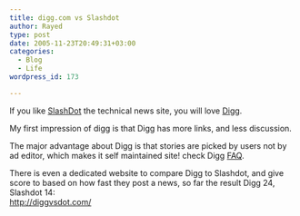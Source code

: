 ```yaml
---
title: digg.com vs Slashdot
author: Rayed
type: post
date: 2005-11-23T20:49:31+03:00
categories:
  - Blog
  - Life
wordpress_id: 173

---
```

<p>If you like <a href="http://slashdot.org/">SlashDot</a> the technical news site, you will love <a href="http://digg.com/">Digg</a>.</p>
<p>My first impression of digg is that Digg has more links, and less discussion.</p>
<p>The major advantage about Digg is that stories are picked by users not by ad editor, which makes it self maintained site! check Digg <a href="http://digg.com/faq">FAQ</a>.</p>
<p>There is even a dedicated website to compare Digg to Slashdot, and give score to based on how fast they post a news, so far the result Digg 24, Slashdot 14:<br />
<a href="http://diggvsdot.com/">http://diggvsdot.com/</a></p>
